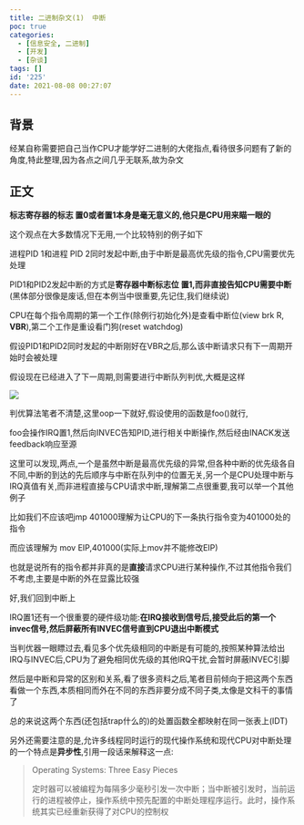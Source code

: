 ```yaml
---
title: 二进制杂文(1)  中断
poc: true
categories:
  - [信息安全, 二进制]
  - [开发]
  - [杂谈]
tags: []
id: '225'
date: 2021-08-08 00:27:07
---
```


## 背景

经某自称需要把自己当作CPU才能学好二进制的大佬指点,看待很多问题有了新的角度,特此整理,因为各点之间几乎无联系,故为杂文

## 正文

**标志寄存器的标志 置0或者置1本身是毫无意义的,他只是CPU用来瞄一眼的**

这个观点在大多数情况下无用,一个比较特别的例子如下

进程PID 1和进程 PID 2同时发起中断,由于中断是最高优先级的指令,CPU需要优先处理

PID1和PID2发起中断的方式是**寄存器中断标志位 置1,而非直接告知CPU需要中断**(黑体部分很像是废话,但在本例当中很重要,先记住,我们继续说)

CPU在每个指令周期的第一个工作(除例行初始化外)是查看中断位(view brk R, **VBR**),第二个工作是重设看门狗(reset watchdog)

假设PID1和PID2同时发起的中断刚好在VBR之后,那么该中断请求只有下一周期开始时会被处理

假设现在已经进入了下一周期,则需要进行中断队列判优,大概是这样

![](https://raw.githubusercontent.com/Valkierja/ALLPIC/main/img/202303181101511.png)

判优算法笔者不清楚,这里oop一下就好,假设使用的函数是foo()就行,

foo会操作IRQ置1,然后向INVEC告知PID,进行相关中断操作,然后经由INACK发送feedback响应至源

这里可以发现,两点,一个是虽然中断是最高优先级的异常,但各种中断的优先级各自不同,中断的到达的先后顺序与中断在队列中的位置无关,另一个是CPU处理中断与IRQ真值有关,而非进程直接与CPU请求中断,理解第二点很重要,我可以举一个其他例子

比如我们不应该吧jmp 401000理解为让CPU的下一条执行指令变为401000处的指令

而应该理解为 mov EIP,401000(实际上mov并不能修改EIP)

也就是说所有的指令都并非真的是**直接**请求CPU进行某种操作,不过其他指令我们不考虑,主要是中断的外在显露比较强

好,我们回到中断上

IRQ置1还有一个很重要的硬件级功能:**在IRQ接收到信号后,接受此后的第一个invec信号,然后屏蔽所有INVEC信号直到CPU退出中断模式**

当判优器一眼瞟过去,看见多个优先级相同的中断是有可能的,按照某种算法给出IRQ与INVEC后,CPU为了避免相同优先级的其他IRQ干扰,会暂时屏蔽INVEC引脚

然后是中断和异常的区别和关系,看了很多资料之后,笔者目前倾向于把这两个东西看做一个东西,本质相同而外在不同的东西非要分成不同子类,太像是文科干的事情了

总的来说这两个东西(还包括trap什么的)的处置函数全都映射在同一张表上(IDT)

另外还需要注意的是,允许多线程同时运行的现代操作系统和现代CPU对中断处理的一个特点是**异步性**,引用一段话来解释这一点:

> Operating Systems: Three Easy Pieces
> 
> 定时器可以被编程为每隔多少毫秒引发一次中断；当中断被引发时，当前运行的进程被停止，操作系统中预先配置的中断处理程序运行。此时，操作系统其实已经重新获得了对CPU的控制权